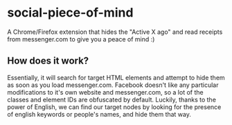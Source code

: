 # social-piece-of-mind
A Chrome/Firefox extension that hides the "Active X ago" and read receipts from messenger.com to give you a peace of mind :)

## How does it work?
Essentially, it will search for target HTML elements and attempt to hide them as soon as you load messenger.com. Facebook doesn't like any particular modifications to it's own website and messenger.com, so a lot of the classes and element IDs are obfuscated by default. Luckily, thanks to the power of English, we can find our target nodes by looking for the presence of english keywords or people's names, and hide them that way.
